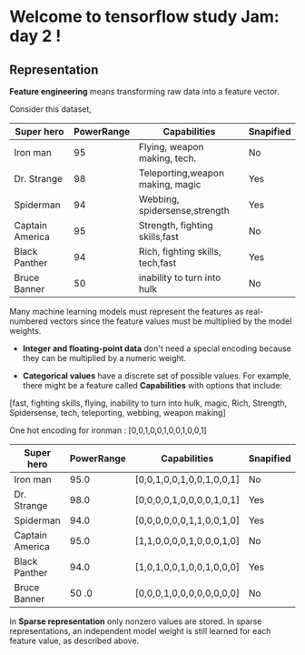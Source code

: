 # Welcome to tensorflow study Jam: day 2 !


## Representation

**Feature engineering** means transforming raw data into a feature vector. 

Consider this dataset,

| Super hero     | PowerRange | Capabilities                     | Snapified|
|----------------|------------|----------------------------------|----------|        
| Iron man       | 95         | Flying, weapon making, tech.     |     No   |
| Dr. Strange    | 98         | Teleporting,weapon making, magic |     Yes  |
| Spiderman      | 94         | Webbing, spidersense,strength    |     Yes  |
| Captain America| 95         | Strength, fighting skills,fast   |     No   |
| Black Panther  | 94         | Rich, fighting skills, tech,fast |     Yes  |
| Bruce Banner   | 50         | inability to turn into hulk      |     No   |

Many machine learning models must represent the features as real-numbered vectors since the feature values must be multiplied by the model weights.


- **Integer and floating-point data** don't need a special encoding because they can be multiplied by a numeric weight.

- **Categorical values** have a discrete set of possible values. For example, there might be a feature called **Capabilities** with options that include:

[fast, fighting skills, flying, inability to turn into hulk, magic, Rich, Strength, Spidersense, tech, teleporting, webbing, weapon making]

One hot encoding for ironman : [0,0,1,0,0,1,0,0,1,0,0,1]


| Super hero     | PowerRange | Capabilities                     | Snapified|
|----------------|------------|----------------------------------|----------|        
| Iron man       | 95.0       | [0,0,1,0,0,1,0,0,1,0,0,1]        |     No   |
| Dr. Strange    | 98.0       | [0,0,0,0,1,0,0,0,0,1,0,1]        |     Yes  |
| Spiderman      | 94.0       | [0,0,0,0,0,0,1,1,0,0,1,0]        |     Yes  |
| Captain America| 95.0       | [1,1,0,0,0,0,1,0,0,0,1,0]        |     No   |
| Black Panther  | 94.0       | [1,0,1,0,0,1,0,0,1,0,0,0]        |     Yes  |
| Bruce Banner   | 50 .0      | [0,0,0,1,0,0,0,0,0,0,0,0]        |     No   |

In **Sparse representation** only nonzero values are stored. In sparse representations, an independent model weight is still learned for each feature value, as described above.
